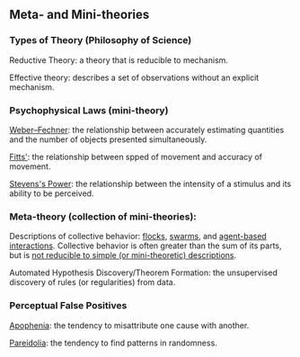 ## Meta- and Mini-theories  

### Types of Theory (Philosophy of Science)  
Reductive Theory: a theory that is reducible to mechanism.

Effective theory: describes a set of observations without an explicit mechanism.

### Psychophysical Laws (mini-theory)   
[Weber–Fechner](https://en.wikipedia.org/wiki/Weber%E2%80%93Fechner_law): the relationship between accurately estimating quantities and the number of objects presented simultaneously.  

[Fitts'](https://en.wikipedia.org/wiki/Fitts%27s_law): the relationship between spped of movement and accuracy of movement.  

[Stevens's Power](https://en.wikipedia.org/wiki/Stevens%27s_power_law): the relationship between the intensity of a stimulus and its ability to be perceived.  

### Meta-theory (collection of mini-theories):  
Descriptions of collective behavior: [flocks](https://en.wikipedia.org/wiki/Flocking_(behavior)), [swarms](https://en.wikipedia.org/wiki/Swarm_intelligence), and [agent-based interactions](https://en.wikipedia.org/wiki/Agent-based_model). Collective behavior is often greater than the sum of its parts, but is [not reducible to simple (or mini-theoretic) descriptions](https://en.wikipedia.org/wiki/Computational_irreducibility).  

Automated Hypothesis Discovery/Theorem Formation: the unsupervised discovery of rules (or regularities) from data.

### Perceptual False Positives  
[Apophenia](https://en.wikipedia.org/wiki/Apophenia): the tendency to misattribute one cause with another.  

[Pareidolia](https://en.wikipedia.org/wiki/Pareidolia): the tendency to find patterns in randomness.  

